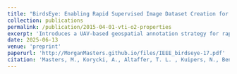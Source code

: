 ```yaml
---
title: "BirdsEye: Enabling Rapid Supervised Image Dataset Creation for Geospatial-AI"
collection: publications
permalink: /publication/2015-04-01-vti-o2-properties
excerpt: 'Introduces a UAV-based geospatial annotation strategy for rapid outdoor AI training dataset building.'
date: 2025-06-13
venue: 'preprint'
paperurl: 'http://MorganMasters.github.io/files/IEEE_birdseye-17.pdf'
citation: 'Masters, M., Korycki, A., Altaffer, T. L. , Kuipers, N., Bender, N., Josephson, C., McGuire, S. (2025). "BirdsEye: Enabling Rapid Supervised Image Dataset Creation for Geospatial-AI" <i>Preprint</i>.'
---
```

